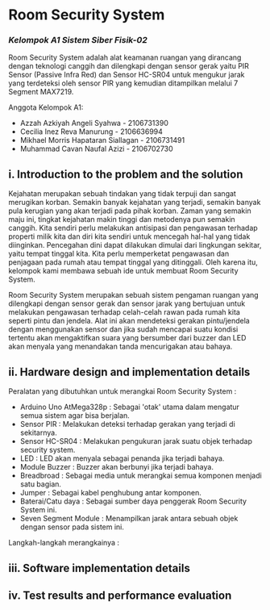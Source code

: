 #   Room Security System
### _Kelompok A1 Sistem Siber Fisik-02_

Room Security System adalah alat keamanan ruangan yang dirancang dengan teknologi canggih dan dilengkapi dengan sensor gerak yaitu PIR Sensor (Passive Infra Red) dan Sensor HC-SR04 untuk mengukur jarak yang terdeteksi oleh sensor PIR yang kemudian ditampilkan melalui 7 Segment MAX7219.

Anggota Kelompok A1:
- Azzah Azkiyah Angeli Syahwa        - 2106731390
- Cecilia Inez Reva Manurung          - 2106636994
- Mikhael Morris Hapataran Siallagan  - 2106731491
- Muhammad Cavan Naufal Azizi	      - 2106702730

## i. Introduction to the problem and the solution

Kejahatan merupakan sebuah tindakan yang tidak terpuji dan sangat merugikan korban. Semakin banyak kejahatan yang terjadi, semakin banyak pula kerugian yang akan terjadi pada pihak korban. Zaman yang semakin maju ini, tingkat kejahatan makin tinggi dan metodenya pun semakin canggih. Kita sendiri perlu melakukan antisipasi dan pengawasan terhadap properti milik kita dan diri kita sendiri untuk mencegah hal-hal yang tidak diinginkan. Pencegahan dini dapat dilakukan dimulai dari lingkungan sekitar, yaitu tempat tinggal kita. Kita perlu memperketat pengawasan dan penjagaan pada rumah atau tempat tinggal yang ditinggali. Oleh karena itu, kelompok kami membawa sebuah ide untuk membuat Room Security System.

Room Security System merupakan sebuah sistem pengaman ruangan yang dilengkapi dengan sensor gerak dan sensor jarak yang bertujuan untuk melakukan pengawasan terhadap celah-celah rawan pada rumah kita seperti pintu dan jendela. Alat ini akan mendeteksi gerakan pintu/jendela dengan menggunakan sensor dan jika sudah mencapai suatu kondisi tertentu akan mengaktifkan suara yang bersumber dari buzzer dan LED akan menyala yang menandakan tanda mencurigakan atau bahaya.

## ii. Hardware design and implementation details

Peralatan yang dibutuhkan untuk merangkai Room Security System :

- Arduino Uno AtMega328p : Sebagai 'otak' utama dalam mengatur semua sistem agar bisa berjalan.
- Sensor PIR : Melakukan deteksi terhadap gerakan yang terjadi di sekitarnya.
- Sensor HC-SR04 : Melakukan pengukuran jarak suatu objek terhadap security system.
- LED : LED akan menyala sebagai penanda jika terjadi bahaya.
- Module Buzzer : Buzzer akan berbunyi jika terjadi bahaya.
- Breadbroad : Sebagai media untuk merangkai semua komponen menjadi satu bagian.
- Jumper : Sebagai kabel penghubung antar komponen.
- Baterai/Catu daya : Sebagai sumber daya penggerak Room Security System ini.
- Seven Segment Module : Menampilkan jarak antara sebuah objek dengan sensor pada sistem ini.

Langkah-langkah merangkainya :


## iii. Software implementation details

## iv. Test results and performance evaluation
